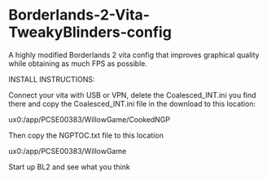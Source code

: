# Borderlands-2-Vita-TweakyBlinders-config
A highly modified Borderlands 2 vita config that improves graphical quality while obtaining as much FPS as possible.

INSTALL INSTRUCTIONS:

Connect your vita with USB or VPN, delete the Coalesced_INT.ini you find there and copy the Coalesced_INT.ini file in the download to this location:

ux0:/app/PCSE00383/WillowGame/CookedNGP

Then copy the NGPTOC.txt file to this location

ux0:/app/PCSE00383/WillowGame

Start up BL2 and see what you think
